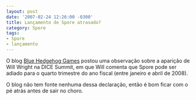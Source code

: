 ```yaml
---
layout: post
date: '2007-02-24 12:26:00 -0300'
title: Lançamento de Spore atrasado?
category: Spore
tags:
- Spore
- lançamento
---
```

O blog [Blue Hedgehog Games](http://bluehedgehog.blogspot.com/2007/02/spore-delayed-again.html) postou uma observação sobre a aparição de Will Wright na DICE Summit, em que Will comenta que Spore pode ser adiado para o quarto trimestre do ano fiscal (entre janeiro e abril de 2008).

O blog não tem fonte nenhuma dessa declaração, então é bom ficar com o pé atrás antes de sair no choro.